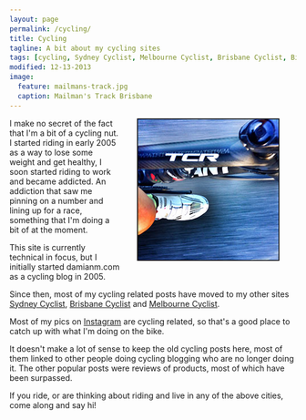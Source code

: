 ```yaml
---
layout: page
permalink: /cycling/
title: Cycling
tagline: A bit about my cycling sites
tags: [cycling, Sydney Cyclist, Melbourne Cyclist, Brisbane Cyclist, Bike Racing]
modified: 12-13-2013
image:
  feature: mailmans-track.jpg
  caption: Mailman's Track Brisbane
---
```



<div style="float: right; margin: 30px; margin-top: 0;" >
<img alt="My bike" src="/images/tcr-go-fast.jpg" />
</div>
 

I make no secret of the fact that I'm a bit of a cycling nut. I started riding in early 2005 as a way to lose some weight and get healthy, I soon started riding to work and became addicted. An addiction that saw me pinning on a number and lining up for a race, something that I'm doing a bit of at the moment.

This site is currently technical in focus, but I initially started damianm.com as a cycling blog in 2005. 

Since then, most of my cycling related posts have moved to my other sites [Sydney Cyclist][1], [Brisbane Cyclist][2] and [Melbourne Cyclist][3]. 

Most of my pics on [Instagram](http://instagram.com/damianmaclennan) are cycling related, so that's a good place to catch up with what I'm doing on the bike.

It doesn't make a lot of sense to keep the old cycling posts here, most of them linked to other people doing cycling blogging who are no longer doing it. The other popular posts were reviews of products, most of which have been surpassed.

If you ride, or are thinking about riding and live in any of the above cities, come along and say hi!


  [1]: http://www.sydneycyclist.com/
  [2]: http://www.brisbanecyclist.com/
  [3]: http://www.melbournecyclist.com/